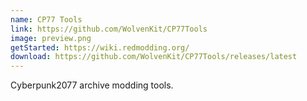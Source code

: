 ```yaml
---
name: CP77 Tools
link: https://github.com/WolvenKit/CP77Tools
image: preview.png
getStarted: https://wiki.redmodding.org/
download: https://github.com/WolvenKit/CP77Tools/releases/latest
---
```


Cyberpunk2077 archive modding tools.
